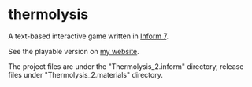 # thermolysis
A text-based interactive game written in [Inform 7](http://inform7.com/).

See the playable version on [my website](http://justintennant.me).

The project files are under the "Thermolysis_2.inform" directory, release files under "Thermolysis_2.materials" directory.
